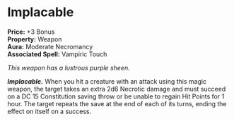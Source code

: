 # Implacable

**Price:** +3 Bonus  
**Property:** Weapon  
**Aura:** Moderate Necromancy  
**Associated Spell:** Vampiric Touch  

*This weapon has a lustrous purple sheen.*

***Implacable.*** When you hit a creature with an attack using this magic weapon, the target takes an extra 2d6 Necrotic damage and must succeed on a DC 15 Constitution saving throw or be unable to regain Hit Points for 1 hour. The target repeats the save at the end of each of its turns, ending the effect on itself on a success.